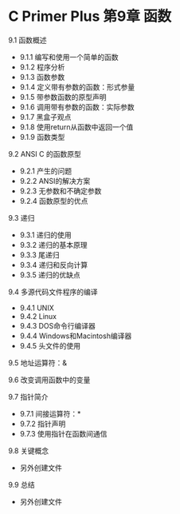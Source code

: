 # C Primer Plus 第9章 函数
9.1 函数概述  
  - 9.1.1 编写和使用一个简单的函数  
  - 9.1.2 程序分析  
  - 9.1.3 函数参数  
  - 9.1.4 定义带有参数的函数：形式参量  
  - 9.1.5 带参数函数的原型声明  
  - 9.1.6 调用带有参数的函数：实际参数  
  - 9.1.7 黑盒子观点  
  - 9.1.8 使用return从函数中返回一个值  
  - 9.1.9 函数类型  
  
9.2 ANSI C 的函数原型  
  - 9.2.1 产生的问题  
  - 9.2.2 ANSI的解决方案  
  - 9.2.3 无参数和不确定参数  
  - 9.2.4 函数原型的优点  
  
9.3 递归  
  - 9.3.1 递归的使用  
  - 9.3.2 递归的基本原理  
  - 9.3.3 尾递归  
  - 9.3.4 递归和反向计算  
  - 9.3.5 递归的优缺点  
  
9.4 多源代码文件程序的编译  
  - 9.4.1 UNIX  
  - 9.4.2 Linux  
  - 9.4.3 DOS命令行编译器  
  - 9.4.4 Windows和Macintosh编译器  
  - 9.4.5 头文件的使用  
  
9.5 地址运算符：\&  
  
9.6 改变调用函数中的变量  
  
9.7 指针简介  
  - 9.7.1 间接运算符：\*  
  - 9.7.2 指针声明  
  - 9.7.3 使用指针在函数间通信  
  
9.8 关键概念  
  - 另外创建文件  
  
9.9 总结  
  - 另外创建文件  
